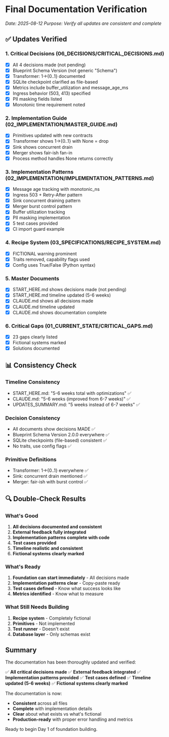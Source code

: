 # Final Documentation Verification

*Date: 2025-08-12*
*Purpose: Verify all updates are consistent and complete*

## ✅ Updates Verified

### 1. Critical Decisions (06_DECISIONS/CRITICAL_DECISIONS.md)
- [x] All 4 decisions made (not pending)
- [x] Blueprint Schema Version (not generic "Schema")
- [x] Transformer: 1→{0..1} documented
- [x] SQLite checkpoint clarified as file-based
- [x] Metrics include buffer_utilization and message_age_ms
- [x] Ingress behavior (503, 413) specified
- [x] PII masking fields listed
- [x] Monotonic time requirement noted

### 2. Implementation Guide (02_IMPLEMENTATION/MASTER_GUIDE.md)
- [x] Primitives updated with new contracts
- [x] Transformer shows 1→{0..1} with None = drop
- [x] Sink shows concurrent drain
- [x] Merger shows fair-ish fan-in
- [x] Process method handles None returns correctly

### 3. Implementation Patterns (02_IMPLEMENTATION/IMPLEMENTATION_PATTERNS.md)
- [x] Message age tracking with monotonic_ns
- [x] Ingress 503 + Retry-After pattern
- [x] Sink concurrent draining pattern
- [x] Merger burst control pattern
- [x] Buffer utilization tracking
- [x] PII masking implementation
- [x] 5 test cases provided
- [x] CI import guard example

### 4. Recipe System (03_SPECIFICATIONS/RECIPE_SYSTEM.md)
- [x] FICTIONAL warning prominent
- [x] Traits removed, capability flags used
- [x] Config uses True/False (Python syntax)

### 5. Master Documents
- [x] START_HERE.md shows decisions made (not pending)
- [x] START_HERE.md timeline updated (5-6 weeks)
- [x] CLAUDE.md shows all decisions made
- [x] CLAUDE.md timeline updated
- [x] CLAUDE.md shows documentation complete

### 6. Critical Gaps (01_CURRENT_STATE/CRITICAL_GAPS.md)
- [x] 23 gaps clearly listed
- [x] Fictional systems marked
- [x] Solutions documented

## 📊 Consistency Check

### Timeline Consistency
- START_HERE.md: "5-6 weeks total with optimizations" ✅
- CLAUDE.md: "5-6 weeks (improved from 6-7 weeks)" ✅
- UPDATES_SUMMARY.md: "5 weeks instead of 6-7 weeks" ✅

### Decision Consistency
- All documents show decisions MADE ✅
- Blueprint Schema Version 2.0.0 everywhere ✅
- SQLite checkpoints (file-based) consistent ✅
- No traits, use config flags ✅

### Primitive Definitions
- Transformer: 1→{0..1} everywhere ✅
- Sink: concurrent drain mentioned ✅
- Merger: fair-ish with burst control ✅

## 🔍 Double-Check Results

### What's Good
1. **All decisions documented and consistent**
2. **External feedback fully integrated**
3. **Implementation patterns complete with code**
4. **Test cases provided**
5. **Timeline realistic and consistent**
6. **Fictional systems clearly marked**

### What's Ready
1. **Foundation can start immediately** - All decisions made
2. **Implementation patterns clear** - Copy-paste ready
3. **Test cases defined** - Know what success looks like
4. **Metrics identified** - Know what to measure

### What Still Needs Building
1. **Recipe system** - Completely fictional
2. **Primitives** - Not implemented
3. **Test runner** - Doesn't exist
4. **Database layer** - Only schemas exist

## Summary

The documentation has been thoroughly updated and verified:

✅ **All critical decisions made**
✅ **External feedback integrated**
✅ **Implementation patterns provided**
✅ **Test cases defined**
✅ **Timeline updated (5-6 weeks)**
✅ **Fictional systems clearly marked**

The documentation is now:
- **Consistent** across all files
- **Complete** with implementation details
- **Clear** about what exists vs what's fictional
- **Production-ready** with proper error handling and metrics

Ready to begin Day 1 of foundation building.